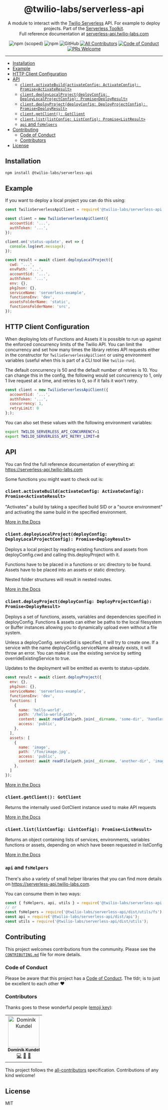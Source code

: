 <h1 align="center">@twilio-labs/serverless-api</h1>
<p align="center">A module to interact with the <a href="https://www.twilio.com/functions">Twilio Serverless</a> API. For example to deploy projects. 
Part of the <a href="https://github.com/twilio-labs/serverless-toolkit">Serverless Toolkit</a>.
<br>Full reference documentation at <a href="https://serverless-api.twilio-labs.com">serverless-api.twilio-labs.com</a></p>
<p align="center">
<img alt="npm (scoped)" src="https://img.shields.io/npm/v/@twilio-labs/serverless-api.svg?style=flat-square"> <img alt="npm" src="https://img.shields.io/npm/dt/@twilio-labs/serverless-api.svg?style=flat-square"> <img alt="GitHub" src="https://img.shields.io/github/license/twilio-labs/serverless-api.svg?style=flat-square"> <a href="#contributors"><img alt="All Contributors" src="https://img.shields.io/badge/all_contributors-1-orange.svg?style=flat-square" /></a> <a href="https://github.com/twilio-labs/.github/blob/master/CODE_OF_CONDUCT.md"><img alt="Code of Conduct" src="https://img.shields.io/badge/%F0%9F%92%96-Code%20of%20Conduct-blueviolet.svg?style=flat-square"></a> <a href="http://makeapullrequest.com"><img src="https://img.shields.io/badge/PRs-welcome-brightgreen.svg?style=flat-square" alt="PRs Welcome" /></a> </<a>
<hr>

* [Installation](#installation)
* [Example](#example)
* [HTTP Client Configuration](#http-client-configuration)
* [API](#api)
  * [`client.activateBuild(activateConfig: ActivateConfig): Promise<ActivateResult>`](#clientactivatebuildactivateconfig-activateconfig-promiseactivateresult)
  * [`client.deployLocalProject(deployConfig: DeployLocalProjectConfig): Promise<DeployResult>`](#clientdeploylocalprojectdeployconfig-deploylocalprojectconfig-promisedeployresult)
  * [`client.deployProject(deployConfig: DeployProjectConfig): Promise<DeployResult>`](#clientdeployprojectdeployconfig-deployprojectconfig-promisedeployresult)
  * [`client.getClient(): GotClient`](#clientgetclient-gotclient)
  * [`client.list(listConfig: ListConfig): Promise<ListResult>`](#clientlistlistconfig-listconfig-promiselistresult)
  * [`api` and `fsHelpers`](#api-and-fshelpers)
* [Contributing](#contributing)
  * [Code of Conduct](#code-of-conduct)
  * [Contributors](#contributors)
* [License](#license)

## Installation

```bash
npm install @twilio-labs/serverless-api
```

## Example

If you want to deploy a local project you can do this using:

```js
const TwilioServerlessApiClient = require('@twilio-labs/serverless-api');

const client = new TwilioServerlessApiClient({
  accountSid: '...',
  authToken: '...',
});

client.on('status-update', evt => {
  console.log(evt.message);
});

const result = await client.deployLocalProject({
  cwd: '...',
  envPath: '...',
  accountSid: '...',
  authToken: '...',
  env: {},
  pkgJson: {},
  serviceName: 'serverless-example',
  functionsEnv: 'dev',
  assetsFolderName: 'static',
  functionsFolderName: 'src',
});
```

## HTTP Client Configuration

When deploying lots of Functions and Assets it is possible to run up against the enforced concurrency limits of the Twilio API. You can limit the concurrency and set how many times the library retries API requests either in the constructor for `TwilioServerlessApiClient` or using environment variables (useful when this is part of a CLI tool like `twilio-run`).

The default concurrency is 50 and the default number of retries is 10. You can change this in the config, the following would set concurrency to 1, only 1 live request at a time, and retries to 0, so if it fails it won't retry.

```js
const client = new TwilioServerlessApiClient({
  accountSid: '...',
  authToken: '...',
  concurrency: 1,
  retryLimit: 0
};);
```

You can also set these values with the following environment variables:

```bash
export TWILIO_SERVERLESS_API_CONCURRENCY=1
export TWILIO_SERVERLESS_API_RETRY_LIMIT=0
```

## API

You can find the full reference documentation of everything at: https://serverless-api.twilio-labs.com

Some functions you might want to check out is:

### `client.activateBuild(activateConfig: ActivateConfig): Promise<ActivateResult>`

"Activates" a build by taking a specified build SID or a "source environment" and activating the same build in the specified environment.

[More in the Docs](https://serverless-api.twilio-labs.com/classes/_twilio_labs_serverless_api.twilioserverlessapiclient.html#activatebuild)

### `client.deployLocalProject(deployConfig: DeployLocalProjectConfig): Promise<DeployResult>`

Deploys a local project by reading existing functions and assets from deployConfig.cwd and calling this.deployProject with it.

Functions have to be placed in a functions or src directory to be found. Assets have to be placed into an assets or static directory.

Nested folder structures will result in nested routes.

[More in the Docs](https://serverless-api.twilio-labs.com/classes/_twilio_labs_serverless_api.twilioserverlessapiclient.html#deploylocalproject)

### `client.deployProject(deployConfig: DeployProjectConfig): Promise<DeployResult>`

Deploys a set of functions, assets, variables and dependencies specified in deployConfig. Functions & assets can either be paths to the local filesystem or Buffer instances allowing you to dynamically upload even without a file system.

Unless a deployConfig. serviceSid is specified, it will try to create one. If a service with the name deployConfig.serviceName already exists, it will throw an error. You can make it use the existing service by setting overrideExistingService to true.

Updates to the deployment will be emitted as events to status-update.

```js
const result = await client.deployProject({
  env: {},
  pkgJson: {},
  serviceName: 'serverless-example',
  functionsEnv: 'dev',
  functions: [
    {
      name: 'hello-world',
      path: '/hello-world-path',
      content: await readFile(path.join(__dirname, 'some-dir', 'handler.js')),
      access: 'public',
    },
  ],
  assets: [
    {
      name: 'image',
      path: '/foo/image.jpg',
      access: 'public',
      content: await readFile(path.join(__dirname, 'another-dir', 'image.jpg')),
    },
  ]
});
```

[More in the Docs](https://serverless-api.twilio-labs.com/classes/_twilio_labs_serverless_api.twilioserverlessapiclient.html#deployproject)

### `client.getClient(): GotClient`

Returns the internally used GotClient instance used to make API requests

[More in the Docs](https://serverless-api.twilio-labs.com/classes/_twilio_labs_serverless_api.twilioserverlessapiclient.html#getclient)

### `client.list(listConfig: ListConfig): Promise<ListResult>`

Returns an object containing lists of services, environments, variables functions or assets, depending on which have beeen requested in listConfig

[More in the Docs](https://serverless-api.twilio-labs.com/classes/_twilio_labs_serverless_api.twilioserverlessapiclient.html#list)

### `api` and `fsHelpers`

There's also a variety of small helper libraries that you can find more details on https://serverless-api.twilio-labs.com.

You can consume them in two ways:

```js
const { fsHelpers, api, utils } = require('@twilio-labs/serverless-api');
// or
const fsHelpers = require('@twilio-labs/serverless-api/dist/utils/fs');
const api = require('@twilio-labs/serverless-api/dist/api');
const utils = require('@twilio-labs/serverless-api/dist/utils');
```

## Contributing

This project welcomes contributions from the community. Please see the [`CONTRIBUTING.md`](https://github.com/twilio-labs/serverless-api/blob/master/CONTRIBUTING.md) file for more details.

### Code of Conduct

Please be aware that this project has a [Code of Conduct](https://github.com/twilio-labs/.github/blob/master/CODE_OF_CONDUCT.md). The tldr; is to just be excellent to each other ❤️

### Contributors

Thanks goes to these wonderful people ([emoji key](https://allcontributors.org/docs/en/emoji-key)):

<!-- ALL-CONTRIBUTORS-LIST:START - Do not remove or modify this section -->
<!-- prettier-ignore -->
<table>
  <tr>
    <td align="center"><a href="https://dkundel.com"><img src="https://avatars3.githubusercontent.com/u/1505101?v=4" width="100px;" alt="Dominik Kundel"/><br /><sub><b>Dominik Kundel</b></sub></a><br /><a href="https://github.com/twilio-labs/plugin-serverless/commits?author=dkundel" title="Code">💻</a> <a href="https://github.com/twilio-labs/plugin-serverless/commits?author=dkundel" title="Documentation">📖</a> <a href="#ideas-dkundel" title="Ideas, Planning, & Feedback">🤔</a></td>
  </tr>
</table>

<!-- ALL-CONTRIBUTORS-LIST:END -->

This project follows the [all-contributors](https://github.com/all-contributors/all-contributors) specification. Contributions of any kind welcome!

## License

MIT
